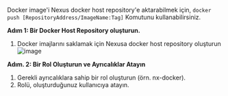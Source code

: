 Docker image'i Nexus docker host repository'e aktarabilmek için, `docker push [RepositoryAddress/ImageName:Tag]` Komutunu kullanabilirsiniz.

**Adım 1: Bir Docker Host Repository oluşturun.**

1. Docker imajlarını saklamak için Nexusa docker host repository oluşturun
 ![image](https://github.com/OFLU61344/docker61/assets/118263276/5012542e-5048-41dc-ac91-53ed38bb80cd)

**Adım. 2: Bir Rol Oluşturun ve Ayrıcalıklar Atayın**

1. Gerekli ayrıcalıklara sahip bir rol oluşturun (örn. nx-docker).
2. Rolü, oluşturduğunuz kullanıcıya atayın.
